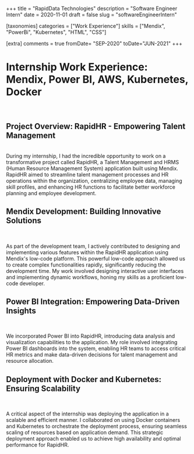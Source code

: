 +++
title = "RapidData Technologies"
description = "Software Engineer Intern"
date = 2020-11-01
draft = false
slug = "softwareEngineerIntern"

[taxonomies]
categories = ["Work Experience"]
skills = ["Mendix", "PowerBi", "Kubernetes", "HTML", "CSS"]

[extra]
comments = true
fromDate= "SEP-2020"
toDate="JUN-2021"
+++


# Internship Work Experience: Mendix, Power BI, AWS, Kubernetes, Docker 
<br>

## Project Overview: RapidHR - Empowering Talent Management 
<br>
During my internship, I had the incredible opportunity to work on a transformative project called RapidHR, a Talent Management and HRMS (Human Resource Management System) application built using Mendix. RapidHR aimed to streamline talent management processes and HR operations within the organization, centralizing employee data, managing skill profiles, and enhancing HR functions to facilitate better workforce planning and employee development.

## Mendix Development: Building Innovative Solutions 
<br>

As part of the development team, I actively contributed to designing and implementing various features within the RapidHR application using Mendix's low-code platform. This powerful low-code approach allowed us to create complex functionalities rapidly, significantly reducing the development time. My work involved designing interactive user interfaces and implementing dynamic workflows, honing my skills as a proficient low-code developer.

## Power BI Integration: Empowering Data-Driven Insights 
<br>

We incorporated Power BI into RapidHR, introducing data analysis and visualization capabilities to the application. My role involved integrating Power BI dashboards into the system, enabling HR teams to access critical HR metrics and make data-driven decisions for talent management and resource allocation.

## Deployment with Docker and Kubernetes: Ensuring Scalability 
<br>

A critical aspect of the internship was deploying the application in a scalable and efficient manner. I collaborated on using Docker containers and Kubernetes to orchestrate the deployment process, ensuring seamless scaling of resources based on application demand. This strategic deployment approach enabled us to achieve high availability and optimal performance for RapidHR.
